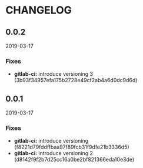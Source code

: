 # CHANGELOG

<!--- next entry here -->

## 0.0.2
2019-03-17

### Fixes

- **gitlab-ci:** introduce versioning 3 (3b93f34957efa175b2728e49cf2ab4a6d0dc9d6d)

## 0.0.1
2019-03-17

### Fixes

- **gitlab-ci:** introduce versioning (f8221d79fddffbaa97f89fcb31f9dfe21b3336d5)
- **gitlab-ci:** introduce versioning 2 (d8142f9f2b7d25cc16a0be2bf821366eda10e3de)